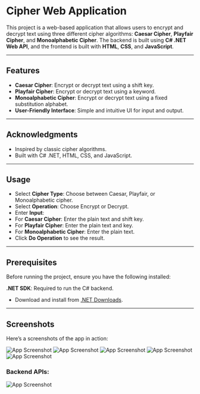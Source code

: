 # Cipher Web Application

This project is a web-based application that allows users to encrypt and decrypt text using three different cipher algorithms: **Caesar Cipher**, **Playfair Cipher**, and **Monoalphabetic Cipher**. The backend is built using **C# .NET Web API**, and the frontend is built with **HTML**, **CSS**, and **JavaScript**.

---

## Features

- **Caesar Cipher**: Encrypt or decrypt text using a shift key.
- **Playfair Cipher**: Encrypt or decrypt text using a keyword.
- **Monoalphabetic Cipher**: Encrypt or decrypt text using a fixed substitution alphabet.
- **User-Friendly Interface**: Simple and intuitive UI for input and output.

---
## Acknowledgments
- Inspired by classic cipher algorithms.
- Built with C# .NET, HTML, CSS, and JavaScript.

---
## Usage
- Select **Cipher Type**: Choose between Caesar, Playfair, or Monoalphabetic cipher.
- Select **Operation**: Choose Encrypt or Decrypt.
- Enter **Input**:
- For **Caesar Cipher**: Enter the plain text and shift key.
- For **Playfair Cipher**: Enter the plain text and key.
- For **Monoalphabetic Cipher**: Enter the plain text.
- Click **Do Operation** to see the result.

---
## Prerequisites

Before running the project, ensure you have the following installed:

**.NET SDK**: Required to run the C# backend.
   - Download and install from [.NET Downloads](https://dotnet.microsoft.com/download).

---

## Screenshots

Here’s a screenshots of the app in action:

![App Screenshot](https://github.com/Ahmed-Ramadan-Ahmed/Cipher-Web-App/blob/main/ScreenShots/0.png)
![App Screenshot](https://github.com/Ahmed-Ramadan-Ahmed/Cipher-Web-App/blob/main/ScreenShots/1.png)
![App Screenshot](https://github.com/Ahmed-Ramadan-Ahmed/Cipher-Web-App/blob/main/ScreenShots/2.png)
![App Screenshot](https://github.com/Ahmed-Ramadan-Ahmed/Cipher-Web-App/blob/main/ScreenShots/3.png)
![App Screenshot](https://github.com/Ahmed-Ramadan-Ahmed/Cipher-Web-App/blob/main/ScreenShots/4.png)

### Backend APIs:

![App Screenshot](https://github.com/Ahmed-Ramadan-Ahmed/Cipher-Web-App/blob/main/ScreenShots/5.png)
